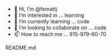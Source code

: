 - 👋 Hi, I’m @femattj
- 👀 I’m interested in ... learning 
- 🌱 I’m currently learning ... code 
- 💞️ I’m looking to collaborate on ... code
- 📫 How to reach me ... 915-979-60-70

<!---
femattj/femattj is a ✨ special ✨ repository because its `README.md` (this file) appears on your GitHub profile.
You can click the Preview link to take a look at your changes.
--->
README.md

